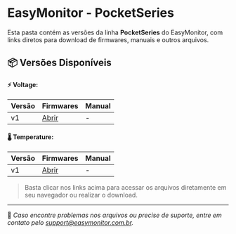# EasyMonitor - PocketSeries

Esta pasta contém as versões da linha **PocketSeries** do EasyMonitor, com links diretos para download de firmwares, manuais e outros arquivos.

## 📦 Versões Disponíveis

#### ⚡ Voltage:

| Versão | Firmwares | Manual |
|--------|----------|--------|
| v1     | [Abrir](./Voltage/v1/firmware/) | - |

#### 🌡️ Temperature:

| Versão | Firmwares | Manual |
|--------|----------|--------|
| v1     | [Abrir](./Temperature/v1/firmware/) | - |

> Basta clicar nos links acima para acessar os arquivos diretamente em seu navegador ou realizar o download.

---

📌 *Caso encontre problemas nos arquivos ou precise de suporte, entre em contato pelo [support@easymonitor.com.br](mailto:support@easymonitor.com.br).*
